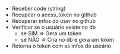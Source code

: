 - Receber code (string)
- Recupear o acess_token no github
- Recuperar infos do user no github
- Verificar se  o usuário existe no db
  - se SIM => Gera um token
  - se NÃO => Cria no db e gera um token
- Retorna o token com as infos do useário 